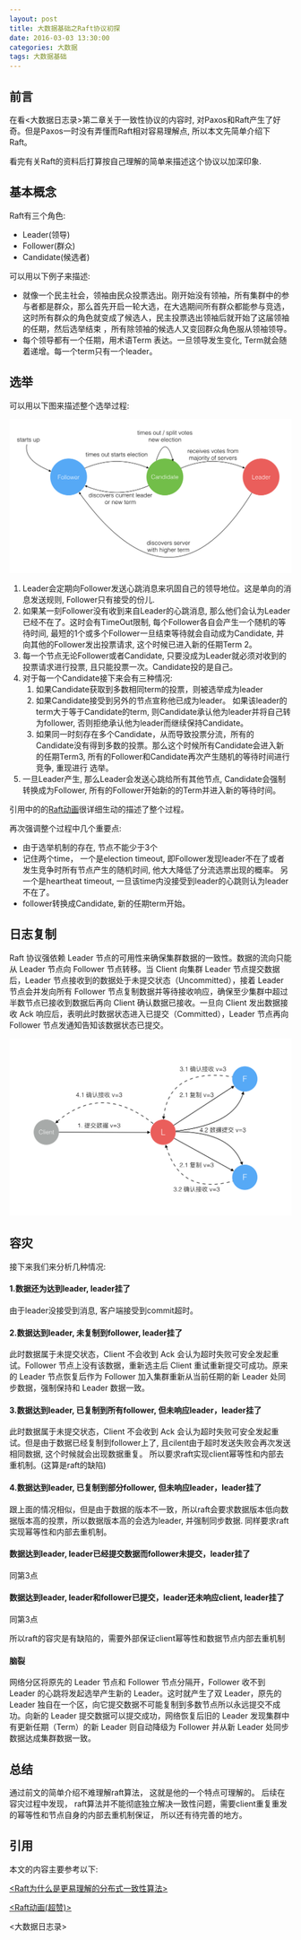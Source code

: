 ```yaml
---
layout: post
title: 大数据基础之Raft协议初探
date: 2016-03-03 13:30:00
categories: 大数据
tags: 大数据基础
---
```


## 前言

在看<大数据日志录>第二章关于一致性协议的内容时, 对Paxos和Raft产生了好奇。但是Paxos一时没有弄懂而Raft相对容易理解点, 所以本文先简单介绍下Raft。

看完有关Raft的资料后打算按自己理解的简单来描述这个协议以加深印象.

## 基本概念

Raft有三个角色:

* Leader(领导)
* Follower(群众)
* Candidate(候选者)

可以用以下例子来描述:

* 就像一个民主社会，领袖由民众投票选出。刚开始没有领袖，所有集群中的参与者都是群众，那么首先开启一轮大选，在大选期间所有群众都能参与竞选，这时所有群众的角色就变成了候选人，民主投票选出领袖后就开始了这届领袖的任期，然后选举结束 ，所有除领袖的候选人又变回群众角色服从领袖领导。
* 每个领导都有一个任期，用术语Term 表达。一旦领导发生变化, Term就会随着递增。每一个term只有一个leader。

## 选举


可以用以下图来描述整个选举过程:

![img](../image/raft_leader_selection.png)

1.  Leader会定期向Follower发送心跳消息来巩固自己的领导地位。这是单向的消息发送规则, Follower只有接受的份儿.
2.  如果某一刻Follower没有收到来自Leader的心跳消息, 那么他们会认为Leader已经不在了。这时会有TimeOut限制, 每个Follower各自会产生一个随机的等待时间, 最短的1个或多个Follower一旦结束等待就会自动成为Candidate, 并向其他的Follower发出投票请求, 这个时候已进入新的任期Term 2。
3.  每一个节点无论Follower或者Candidate, 只要没成为Leader就必须对收到的投票请求进行投票, 且只能投票一次。Candidate投的是自己。
4.  对于每一个Candidate接下来会有三种情况:
       1.   如果Candidate获取到多数相同term的投票，则被选举成为leader
       2.   如果Candidate接受到另外的节点宣称他已成为leader。 如果该leader的term大于等于Candidate的term, 则Candidate承认他为leader并将自己转为follower, 否则拒绝承认他为leader而继续保持Candidate。
       3.   如果同一时刻存在多个Candidate，从而导致投票分流，所有的Candidate没有得到多数的投票。那么这个时候所有Candidate会进入新的任期Term3, 所有的Follower和Candidate再次产生随机的等待时间进行竞争, 重现进行
       选举。
6. 一旦Leader产生, 那么Leader会发送心跳给所有其他节点, Candidate会强制转换成为Follower, 所有的Follower开始新的的Term并进入新的等待时间。

引用中的的[Raft动画](http://thesecretlivesofdata.com/raft/)很详细生动的描述了整个过程。

再次强调整个过程中几个重要点:

* 由于选举机制的存在, 节点不能少于3个
* 记住两个time， 一个是election timeout, 即Follower发现leader不在了或者发生竞争时所有节点产生的随机时间, 他大大降低了分流选票出现的概率。 另一个是heartheat timeout, 一旦该time内没接受到leader的心跳则认为leader不在了。
* follower转换成Candidate, 新的任期term开始。

## 日志复制

Raft 协议强依赖 Leader 节点的可用性来确保集群数据的一致性。数据的流向只能从 Leader 节点向 Follower 节点转移。当 Client 向集群 Leader 节点提交数据后，Leader 节点接收到的数据处于未提交状态（Uncommitted），接着 Leader 节点会并发向所有 Follower 节点复制数据并等待接收响应，确保至少集群中超过半数节点已接收到数据后再向 Client 确认数据已接收。一旦向 Client 发出数据接收 Ack 响应后，表明此时数据状态进入已提交（Committed），Leader 节点再向 Follower 节点发通知告知该数据状态已提交。

![img](../image/raft_log_replicat.png)

## 容灾

接下来我们来分析几种情况:

#### 1.数据还为达到leader, leader挂了

由于leader没接受到消息, 客户端接受到commit超时。

#### 2.数据达到leader, 未复制到follower, leader挂了

此时数据属于未提交状态，Client 不会收到 Ack 会认为超时失败可安全发起重试。Follower 节点上没有该数据，重新选主后 Client 重试重新提交可成功。原来的 Leader 节点恢复后作为 Follower 加入集群重新从当前任期的新 Leader 处同步数据，强制保持和 Leader 数据一致。

#### 3.数据达到leader, 已复制到所有follower, 但未响应leader，leader挂了

此时数据属于未提交状态，Client 不会收到 Ack 会认为超时失败可安全发起重试。但是由于数据已经复制到follower上了, 且cilent由于超时发送失败会再次发送相同数据, 这个时候就会出现数据重复。 所以要求raft实现client幂等性和内部去重机制。(这算是raft的缺陷)

#### 4.数据达到leader, 已复制到部分follower, 但未响应leader，leader挂了
跟上面的情况相似，但是由于数据的版本不一致，所以raft会要求数据版本低向数据版本高的投票，所以数据版本高的会选为leader, 并强制同步数据. 同样要求raft实现幂等性和内部去重机制。

#### 数据达到leader, leader已经提交数据而follower未提交，leader挂了
同第3点

#### 数据达到leader, leader和follower已提交，leader还未响应client, leader挂了
同第3点

所以raft的容灾是有缺陷的，需要外部保证client幂等性和数据节点内部去重机制

#### 脑裂

网络分区将原先的 Leader 节点和 Follower 节点分隔开，Follower 收不到 Leader 的心跳将发起选举产生新的 Leader。这时就产生了双 Leader，原先的 Leader 独自在一个区，向它提交数据不可能复制到多数节点所以永远提交不成功。向新的 Leader 提交数据可以提交成功，网络恢复后旧的 Leader 发现集群中有更新任期（Term）的新 Leader 则自动降级为 Follower 并从新 Leader 处同步数据达成集群数据一致。

## 总结

通过前文的简单介绍不难理解raft算法， 这就是他的一个特点可理解的。 后续在容灾过程中发现， raft算法并不能彻底独立解决一致性问题，需要client重复重发的幂等性和节点自身的内部去重机制保证， 所以还有待完善的地方。

## 引用

本文的内容主要参考以下:

[\<Raft为什么是更易理解的分布式一致性算法\>](http://blog.csdn.net/mindfloating/article/details/50774564)

[\<Raft动画(超赞)\>](http://thesecretlivesofdata.com/raft/)

<大数据日志录>
